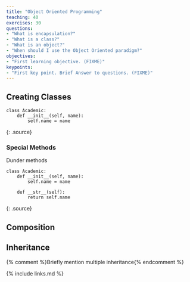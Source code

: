 ```yaml
---
title: "Object Oriented Programming"
teaching: 40
exercises: 30
questions:
- "What is encapsulation?"
- "What is a class?"
- "What is an object?"
- "When should I use the Object Oriented paradigm?"
objectives:
- "First learning objective. (FIXME)"
keypoints:
- "First key point. Brief Answer to questions. (FIXME)"
---
```


## Creating Classes

~~~
class Academic:
    def __init__(self, name):
        self.name = name
~~~
{: .source}

### Special Methods

Dunder methods

~~~
class Academic:
    def __init__(self, name):
        self.name = name

    def __str__(self):
        return self.name
~~~
{: .source}

## Composition

## Inheritance
{% comment %}Briefly mention multiple inheritance{% endcomment %}

{% include links.md %}

